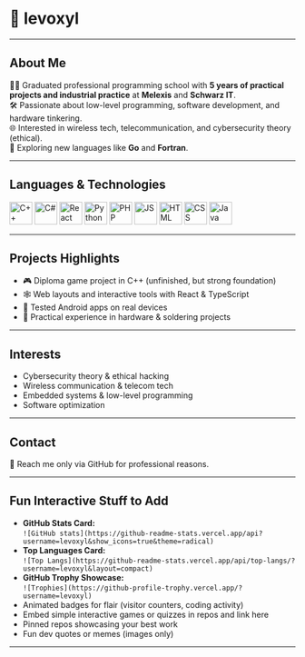 # 👤 levoxyl

---

## About Me

👨‍🎓 Graduated professional programming school with **5 years of practical projects and industrial practice** at **Melexis** and **Schwarz IT**.  
🛠️ Passionate about low-level programming, software development, and hardware tinkering.  
🌐 Interested in wireless tech, telecommunication, and cybersecurity theory (ethical).  
🚀 Exploring new languages like **Go** and **Fortran**.  

---

## Languages & Technologies
<p align="left">
  <img src="https://cdn.jsdelivr.net/gh/devicons/devicon/icons/cplusplus/cplusplus-original.svg" alt="C++" width="40" height="40"/>
  <img src="https://cdn.jsdelivr.net/gh/devicons/devicon/icons/csharp/csharp-original.svg" alt="C#" width="40" height="40"/>
  <img src="https://cdn.jsdelivr.net/gh/devicons/devicon/icons/react/react-original.svg" alt="React" width="40" height="40"/>
  <img src="https://cdn.jsdelivr.net/gh/devicons/devicon/icons/python/python-original.svg" alt="Python" width="40" height="40"/>
  <img src="https://cdn.jsdelivr.net/gh/devicons/devicon/icons/php/php-original.svg" alt="PHP" width="40" height="40"/>
  <img src="https://cdn.jsdelivr.net/gh/devicons/devicon/icons/javascript/javascript-original.svg" alt="JS" width="40" height="40"/>
  <img src="https://cdn.jsdelivr.net/gh/devicons/devicon/icons/html5/html5-original.svg" alt="HTML" width="40" height="40"/>
  <img src="https://cdn.jsdelivr.net/gh/devicons/devicon/icons/css3/css3-original.svg" alt="CSS" width="40" height="40"/>
  <img src="https://cdn.jsdelivr.net/gh/devicons/devicon/icons/java/java-original.svg" alt="Java" width="40" height="40"/>
</p>

---

## Projects Highlights

- 🎮 Diploma game project in C++ (unfinished, but strong foundation)  
- 🕸️ Web layouts and interactive tools with React & TypeScript  
- 📱 Tested Android apps on real devices  
- 🔧 Practical experience in hardware & soldering projects  

---

## Interests

- Cybersecurity theory & ethical hacking  
- Wireless communication & telecom tech  
- Embedded systems & low-level programming  
- Software optimization  

---

## Contact

💬 Reach me only via GitHub for professional reasons.

---

## Fun Interactive Stuff to Add

- **GitHub Stats Card:**  
  `![GitHub stats](https://github-readme-stats.vercel.app/api?username=levoxyl&show_icons=true&theme=radical)`  
- **Top Languages Card:**  
  `![Top Langs](https://github-readme-stats.vercel.app/api/top-langs/?username=levoxyl&layout=compact)`  
- **GitHub Trophy Showcase:**  
  `![Trophies](https://github-profile-trophy.vercel.app/?username=levoxyl)`  
- Animated badges for flair (visitor counters, coding activity)  
- Embed simple interactive games or quizzes in repos and link here  
- Pinned repos showcasing your best work  
- Fun dev quotes or memes (images only)  

---

